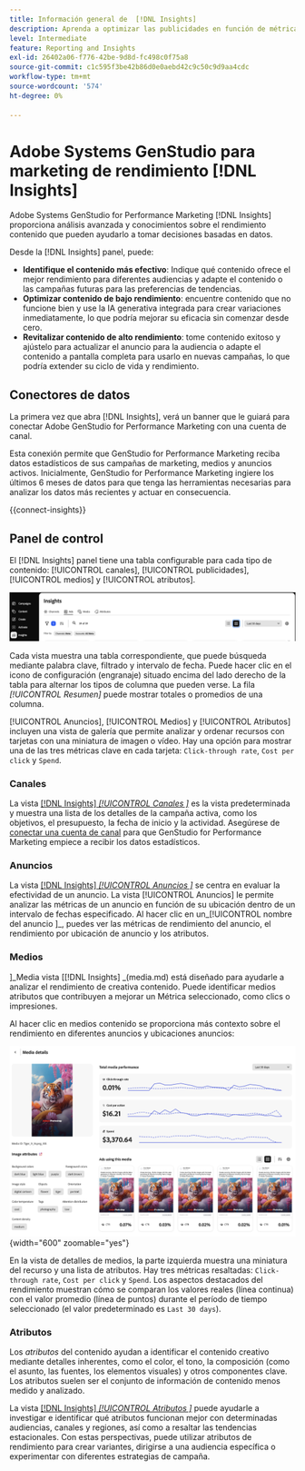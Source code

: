 ```yaml
---
title: Información general de  [!DNL Insights]
description: Aprenda a optimizar las publicidades en función de métricas de rendimiento contenido en tiempo real.
level: Intermediate
feature: Reporting and Insights
exl-id: 26402a06-f776-42be-9d8d-fc498c0f75a8
source-git-commit: c1c595f3be42b86d0e0aebd42c9c50c9d9aa4cdc
workflow-type: tm+mt
source-wordcount: '574'
ht-degree: 0%

---
```


# Adobe Systems GenStudio para marketing de rendimiento [!DNL Insights]

Adobe Systems GenStudio for Performance Marketing [!DNL Insights] proporciona análisis avanzada y conocimientos sobre el rendimiento contenido que pueden ayudarlo a tomar decisiones basadas en datos.

Desde la [!DNL Insights] panel, puede:

- **Identifique el contenido más efectivo**: Indique qué contenido ofrece el mejor rendimiento para diferentes audiencias y adapte el contenido o las campañas futuras para las preferencias de tendencias.
- **Optimizar contenido de bajo rendimiento**: encuentre contenido que no funcione bien y use la IA generativa integrada para crear variaciones inmediatamente, lo que podría mejorar su eficacia sin comenzar desde cero.
- **Revitalizar contenido de alto rendimiento**: tome contenido exitoso y ajústelo para actualizar el anuncio para la audiencia o adapte el contenido a pantalla completa para usarlo en nuevas campañas, lo que podría extender su ciclo de vida y rendimiento.

## Conectores de datos

La primera vez que abra [!DNL Insights], verá un banner que le guiará para conectar Adobe GenStudio for Performance Marketing con una cuenta de canal.

Esta conexión permite que GenStudio for Performance Marketing reciba datos estadísticos de sus campañas de marketing, medios y anuncios activos. Inicialmente, GenStudio for Performance Marketing ingiere los últimos 6 meses de datos para que tenga las herramientas necesarias para analizar los datos más recientes y actuar en consecuencia.

{{connect-insights}}

## Panel de control

El [!DNL Insights] panel tiene una tabla configurable para cada tipo de contenido: [!UICONTROL canales], [!UICONTROL publicidades], [!UICONTROL medios] y [!UICONTROL atributos].

![[!DNL Insights] salpicadero](/help/assets/insights-dashboard.png)

Cada vista muestra una tabla correspondiente, que puede búsqueda mediante palabra clave, filtrado y intervalo de fecha. Puede hacer clic en el icono de configuración (engranaje) situado encima del lado derecho de la tabla para alternar los tipos de columna que pueden verse. La fila _[!UICONTROL Resumen]_ puede mostrar totales o promedios de una columna.

[!UICONTROL Anuncios], [!UICONTROL Medios] y [!UICONTROL Atributos] incluyen una vista de galería que permite analizar y ordenar recursos con tarjetas con una miniatura de imagen o vídeo. Hay una opción para mostrar una de las tres métricas clave en cada tarjeta: `Click-through rate`, `Cost per click` y `Spend`.

### Canales

La vista [[!DNL Insights] _[!UICONTROL Canales ]_](channels.md) es la vista predeterminada y muestra una lista de los detalles de la campaña activa, como los objetivos, el presupuesto, la fecha de inicio y la actividad. Asegúrese de [conectar una cuenta de canal](/help/user-guide/connectors/connect-channel.md) para que GenStudio for Performance Marketing empiece a recibir los datos estadísticos.

### Anuncios

La vista [[!DNL Insights] _[!UICONTROL Anuncios ]_](ads.md) se centra en evaluar la efectividad de un anuncio. La vista [!UICONTROL Anuncios] le permite analizar las métricas de un anuncio en función de su ubicación dentro de un intervalo de fechas especificado. Al hacer clic en un_[!UICONTROL  nombre del anuncio ]_, puedes ver las métricas de rendimiento del anuncio, el rendimiento por ubicación de anuncio y los atributos.

### Medios

]_Media vista [[!DNL Insights] _(media.md) está diseñado para ayudarle a analizar el rendimiento de creativa contenido. Puede identificar medios atributos que contribuyen a mejorar un Métrica seleccionado, como clics o impresiones.

Al hacer clic en medios contenido se proporciona más contexto sobre el rendimiento en diferentes anuncios y ubicaciones anuncios:

![Detalles multimedia](/help/assets/insights-media-details.png){width="600" zoomable="yes"}

En la vista de detalles de medios, la parte izquierda muestra una miniatura del recurso y una lista de atributos. Hay tres métricas resaltadas: `Click-through rate`, `Cost per click` y `Spend`. Los aspectos destacados del rendimiento muestran cómo se comparan los valores reales (línea continua) con el valor promedio (línea de puntos) durante el período de tiempo seleccionado (el valor predeterminado es `Last 30 days`).

### Atributos

Los _atributos_ del contenido ayudan a identificar el contenido creativo mediante detalles inherentes, como el color, el tono, la composición (como el asunto, las fuentes, los elementos visuales) y otros componentes clave. Los atributos suelen ser el conjunto de información de contenido menos medido y analizado.

La vista [[!DNL Insights] _[!UICONTROL Atributos ]_](attributes.md) puede ayudarle a investigar e identificar qué atributos funcionan mejor con determinadas audiencias, canales y regiones, así como a resaltar las tendencias estacionales. Con estas perspectivas, puede utilizar atributos de rendimiento para crear variantes, dirigirse a una audiencia específica o experimentar con diferentes estrategias de campaña.
